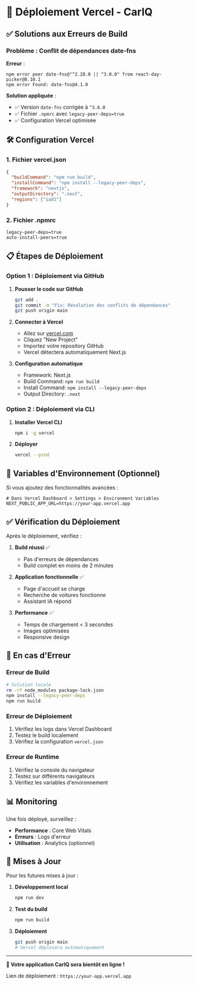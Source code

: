# 🚀 Déploiement Vercel - CarIQ

## ✅ Solutions aux Erreurs de Build

### Problème : Conflit de dépendances date-fns

**Erreur** :
```
npm error peer date-fns@"^2.28.0 || ^3.0.0" from react-day-picker@8.10.1
npm error Found: date-fns@4.1.0
```

**Solution appliquée** :
- ✅ Version `date-fns` corrigée à `^3.6.0`
- ✅ Fichier `.npmrc` avec `legacy-peer-deps=true`
- ✅ Configuration Vercel optimisée

## 🛠️ Configuration Vercel

### 1. Fichier vercel.json
```json
{
  "buildCommand": "npm run build",
  "installCommand": "npm install --legacy-peer-deps",
  "framework": "nextjs",
  "outputDirectory": ".next",
  "regions": ["iad1"]
}
```

### 2. Fichier .npmrc
```
legacy-peer-deps=true
auto-install-peers=true
```

## 📋 Étapes de Déploiement

### Option 1 : Déploiement via GitHub

1. **Pousser le code sur GitHub**
   ```bash
   git add .
   git commit -m "Fix: Résolution des conflits de dépendances"
   git push origin main
   ```

2. **Connecter à Vercel**
   - Allez sur [vercel.com](https://vercel.com)
   - Cliquez "New Project"
   - Importez votre repository GitHub
   - Vercel détectera automatiquement Next.js

3. **Configuration automatique**
   - Framework: Next.js
   - Build Command: `npm run build`
   - Install Command: `npm install --legacy-peer-deps`
   - Output Directory: `.next`

### Option 2 : Déploiement via CLI

1. **Installer Vercel CLI**
   ```bash
   npm i -g vercel
   ```

2. **Déployer**
   ```bash
   vercel --prod
   ```

## 🔧 Variables d'Environnement (Optionnel)

Si vous ajoutez des fonctionnalités avancées :

```env
# Dans Vercel Dashboard > Settings > Environment Variables
NEXT_PUBLIC_APP_URL=https://your-app.vercel.app
```

## ✅ Vérification du Déploiement

Après le déploiement, vérifiez :

1. **Build réussi** ✅
   - Pas d'erreurs de dépendances
   - Build complet en moins de 2 minutes

2. **Application fonctionnelle** ✅
   - Page d'accueil se charge
   - Recherche de voitures fonctionne
   - Assistant IA répond

3. **Performance** ✅
   - Temps de chargement < 3 secondes
   - Images optimisées
   - Responsive design

## 🚨 En cas d'Erreur

### Erreur de Build
```bash
# Solution locale
rm -rf node_modules package-lock.json
npm install --legacy-peer-deps
npm run build
```

### Erreur de Déploiement
1. Vérifiez les logs dans Vercel Dashboard
2. Testez le build localement
3. Vérifiez la configuration `vercel.json`

### Erreur de Runtime
1. Vérifiez la console du navigateur
2. Testez sur différents navigateurs
3. Vérifiez les variables d'environnement

## 📊 Monitoring

Une fois déployé, surveillez :

- **Performance** : Core Web Vitals
- **Erreurs** : Logs d'erreur
- **Utilisation** : Analytics (optionnel)

## 🔄 Mises à Jour

Pour les futures mises à jour :

1. **Développement local**
   ```bash
   npm run dev
   ```

2. **Test du build**
   ```bash
   npm run build
   ```

3. **Déploiement**
   ```bash
   git push origin main
   # Vercel déploiera automatiquement
   ```

---

**🎉 Votre application CarIQ sera bientôt en ligne !**

Lien de déploiement : `https://your-app.vercel.app` 